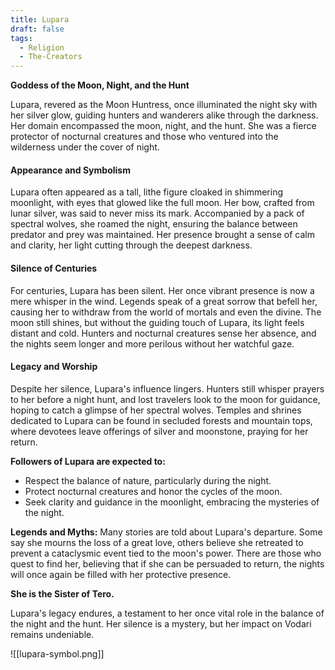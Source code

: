 ```yaml
---
title: Lupara
draft: false
tags:
  - Religion
  - The-Creators
---
```

**Goddess of the Moon, Night, and the Hunt**

Lupara, revered as the Moon Huntress, once illuminated the night sky with her silver glow, guiding hunters and wanderers alike through the darkness. Her domain encompassed the moon, night, and the hunt. She was a fierce protector of nocturnal creatures and those who ventured into the wilderness under the cover of night.

#### Appearance and Symbolism

Lupara often appeared as a tall, lithe figure cloaked in shimmering moonlight, with eyes that glowed like the full moon. Her bow, crafted from lunar silver, was said to never miss its mark. Accompanied by a pack of spectral wolves, she roamed the night, ensuring the balance between predator and prey was maintained. Her presence brought a sense of calm and clarity, her light cutting through the deepest darkness.

#### Silence of Centuries

For centuries, Lupara has been silent. Her once vibrant presence is now a mere whisper in the wind. Legends speak of a great sorrow that befell her, causing her to withdraw from the world of mortals and even the divine. The moon still shines, but without the guiding touch of Lupara, its light feels distant and cold. Hunters and nocturnal creatures sense her absence, and the nights seem longer and more perilous without her watchful gaze.

#### Legacy and Worship

Despite her silence, Lupara's influence lingers. Hunters still whisper prayers to her before a night hunt, and lost travelers look to the moon for guidance, hoping to catch a glimpse of her spectral wolves. Temples and shrines dedicated to Lupara can be found in secluded forests and mountain tops, where devotees leave offerings of silver and moonstone, praying for her return.

**Followers of Lupara are expected to:**

- Respect the balance of nature, particularly during the night.
- Protect nocturnal creatures and honor the cycles of the moon.
- Seek clarity and guidance in the moonlight, embracing the mysteries of the night.

**Legends and Myths:** Many stories are told about Lupara's departure. Some say she mourns the loss of a great love, others believe she retreated to prevent a cataclysmic event tied to the moon's power. There are those who quest to find her, believing that if she can be persuaded to return, the nights will once again be filled with her protective presence.

**She is the Sister of Tero.** 

Lupara's legacy endures, a testament to her once vital role in the balance of the night and the hunt. Her silence is a mystery, but her impact on Vodari remains undeniable.


![[lupara-symbol.png]]